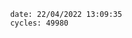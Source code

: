 

                date: 22/04/2022 13:09:35
                cycles: 49980

                         